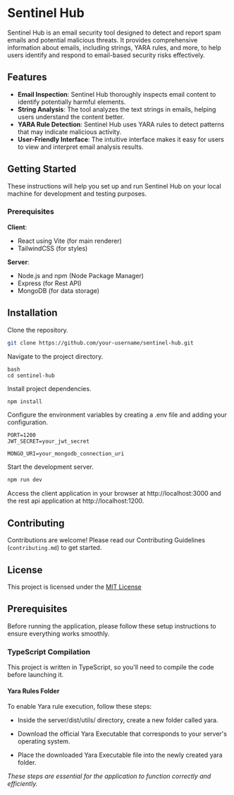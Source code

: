 # Sentinel Hub

Sentinel Hub is an email security tool designed to detect and report spam emails and potential malicious threats. It provides comprehensive information about emails, including strings, YARA rules, and more, to help users identify and respond to email-based security risks effectively.

## Features

- **Email Inspection**: Sentinel Hub thoroughly inspects email content to identify potentially harmful elements.
- **String Analysis**: The tool analyzes the text strings in emails, helping users understand the content better.
- **YARA Rule Detection**: Sentinel Hub uses YARA rules to detect patterns that may indicate malicious activity.
- **User-Friendly Interface**: The intuitive interface makes it easy for users to view and interpret email analysis results.

## Getting Started

These instructions will help you set up and run Sentinel Hub on your local machine for development and testing purposes.

### Prerequisites

**Client**:

- React using Vite (for main renderer)
- TailwindCSS (for styles)

**Server**:

- Node.js and npm (Node Package Manager)
- Express (for Rest API)
- MongoDB (for data storage)

## Installation

Clone the repository.

```bash
git clone https://github.com/your-username/sentinel-hub.git
```

Navigate to the project directory.

```
bash
cd sentinel-hub
```

Install project dependencies.

```bash
npm install
```

Configure the environment variables by creating a .env file and adding your configuration.

```dotenv
PORT=1200
JWT_SECRET=your_jwt_secret

MONGO_URI=your_mongodb_connection_uri
```

Start the development server.

```bash
npm run dev

```

Access the client application in your browser at http://localhost:3000 and the rest api application at http://localhost:1200.

## Contributing

Contributions are welcome! Please read our Contributing Guidelines (`contributing.md`) to get started.

## License

This project is licensed under the [MIT License](https://choosealicense.com/licenses/mit/)

## Prerequisites

Before running the application, please follow these setup instructions to ensure everything works smoothly.

### TypeScript Compilation

This project is written in TypeScript, so you'll need to compile the code before launching it.

#### Yara Rules Folder

To enable Yara rule execution, follow these steps:

- Inside the server/dist/utils/ directory, create a new folder called yara.

- Download the official Yara Executable that corresponds to your server's operating system.

- Place the downloaded Yara Executable file into the newly created yara folder.

_These steps are essential for the application to function correctly and efficiently._
